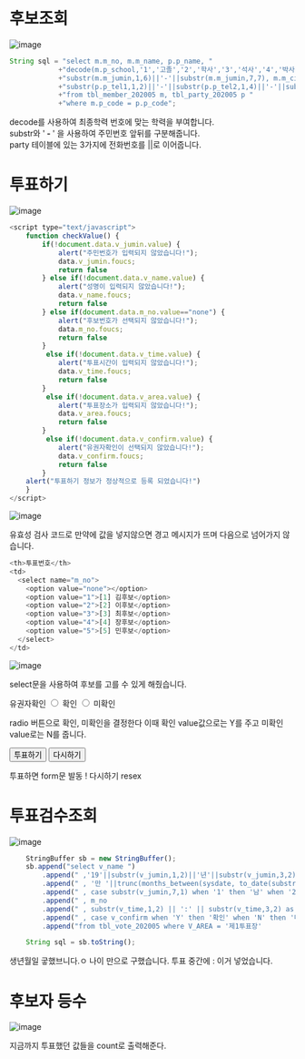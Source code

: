 # 후보조회

![image](https://user-images.githubusercontent.com/104752202/210293020-dbaf12ba-5220-4e9c-8017-52902f9c4e8f.png)

```javascript
String sql = "select m.m_no, m.m_name, p.p_name, "
            +"decode(m.p_school,'1','고졸','2','학사','3','석사','4','박사'), "
            +"substr(m.m_jumin,1,6)||'-'||substr(m.m_jumin,7,7), m.m_city, "
            +"substr(p.p_tel1,1,2)||'-'||substr(p.p_tel2,1,4)||'-'||substr(p.p_tel3,1,4) "
            +"from tbl_member_202005 m, tbl_party_202005 p "
            +"where m.p_code = p.p_code";
```

decode를 사용하여 최종학력 번호에 맞는 학력을 부여합니다.     
substr와 '<b> - </b>' 을 사용하여 주민번호 앞뒤를 구분해줍니다.     
party 테이블에 있는 3가지에 전화번호를 ||로 이어줍니다.

# 투표하기

![image](https://user-images.githubusercontent.com/104752202/210293810-fe972afc-cd1a-4581-816a-3e3182d777e1.png)

```javascript
<script type="text/javascript">
	function checkValue() {
		if(!document.data.v_jumin.value) {
			alert("주민번호가 입력되지 않았습니다!");
			data.v_jumin.foucs;
			return false
		} else if(!document.data.v_name.value) {
			alert("성명이 입력되지 않았습니다!");
			data.v_name.foucs;
			return false
		} else if(document.data.m_no.value=="none") {
			alert("후보번호가 선택되지 않았습니다!");
			data.m_no.foucs;
			return false
		}
		 else if(!document.data.v_time.value) {
			alert("투표시간이 입력되지 않았습니다!");
			data.v_time.foucs;
			return false
		}
		 else if(!document.data.v_area.value) {
			alert("투표장소가 입력되지 않았습니다!");
			data.v_area.foucs;
			return false
		}
		 else if(!document.data.v_confirm.value) {
			alert("유권자확인이 선택되지 않았습니다!");
			data.v_confirm.foucs;
			return false
		}
	alert("투표하기 정보가 정상적으로 등록 되었습니다!")
	}
</script>
```

![image](https://user-images.githubusercontent.com/104752202/210300038-1083bc4f-da83-48c6-9124-af8d13cc1bbc.png)

유효성 검사 코드로 만약에 값을 넣지않으면 경고 메시지가 뜨며 다음으로 넘어가지 않습니다.

```javascript
<th>투표번호</th>
<td>
  <select name="m_no">
    <option value="none"></option>
    <option value="1">[1] 김후보</option>
    <option value="2">[2] 이후보</option>
    <option value="3">[3] 최후보</option>
    <option value="4">[4] 장후보</option>
    <option value="5">[5] 민후보</option>
  </select>
</td>
```

![image](https://user-images.githubusercontent.com/104752202/210293974-1bf8d243-e4fc-48de-b7e4-e73ff4d0f304.png)

select문을 사용하여 후보를 고를 수 있게 해줬습니다.     

<tr>
  <th>유권자확인</th>
  <td>
    <input type="radio" name="v_confirm" value="Y"> 확인
    <input type="radio" name="v_confirm" value="N"> 미확인
  </td>
</tr>

radio 버튼으로 확인, 미확인을 결정한다 이때 확인 value값으로는 Y를 주고 미확인 value로는 N를 줍니다.     

<tr>
  <td colspan="2" align="center">
    <input type="submit" value="투표하기">
    <input type="button" value="다시하기" onclick="re()">
  </td>
</tr>

투표하면 form문 발동 ! 다시하기 resex

# 투표검수조회

![image](https://user-images.githubusercontent.com/104752202/210300639-bfd10af7-9d51-4cbd-95f3-22a539e96be4.png)

```javascript
    StringBuffer sb = new StringBuffer();
    sb.append("select v_name ")
	    .append(" ,'19'||substr(v_jumin,1,2)||'년'||substr(v_jumin,3,2)||'월'||substr(v_jumin,5,2)||'일생' as v_birth                         ")
	    .append(" , '만 '||trunc(months_between(sysdate, to_date(substr('19'||v_jumin,1,8), 'yyyymmdd'))/12)||'세' as v_age                             ")
	    .append(" , case substr(v_jumin,7,1) when '1' then '남' when '2' then '여' when '3' then '남' when '4' then '여' end as v_gender ")
	    .append(" , m_no                                                                                                                    ")
	    .append(" , substr(v_time,1,2) || ':' || substr(v_time,3,2) as v_time                                                               ")
	    .append(" , case v_confirm when 'Y' then '확인' when 'N' then '미확인' end as v_confirm                                                ")
	    .append("from tbl_vote_202005 where V_AREA = '제1투표장'                                                                               ");

    String sql = sb.toString();
```

생년월일 궇했브니다.ㅇ
나이 만으로 구했습니다.
투표 중간에 : 이거 넣었습니다.

# 후보자 등수

![image](https://user-images.githubusercontent.com/104752202/210301142-0111beb8-878f-43a2-aaf3-bd87e4d4d4a3.png)

지금까지 투표했던 값들을 count로 출력해준다.

